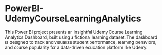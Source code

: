 # PowerBI-UdemyCourseLearningAnalytics
This Power BI project presents an insightful Udemy Course Learning Analytics Dashboard, built using a fictional learning dataset. The dashboard is designed to track and visualize student performance, learning behaviors, and course popularity for a data-driven education platform like Udemy.
